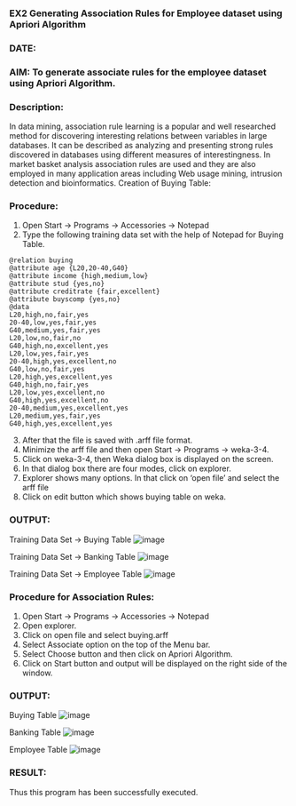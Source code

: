 ### EX2 Generating Association Rules for Employee dataset using Apriori Algorithm
### DATE: 
### AIM: To generate associate rules for the employee dataset using Apriori Algorithm.
### Description:
In data mining, association rule learning is a popular and well researched method for discovering interesting
relations between variables in large databases. It can be described as analyzing and presenting strong rules discovered
in databases using different measures of interestingness. In market basket analysis association rules are used and they
are also employed in many application areas including Web usage mining, intrusion detection and bioinformatics.
Creation of Buying Table:
### Procedure:
1) Open Start -> Programs -> Accessories -> Notepad
2) Type the following training data set with the help of Notepad for Buying Table.

```
@relation buying
@attribute age {L20,20-40,G40}
@attribute income {high,medium,low}
@attribute stud {yes,no}
@attribute creditrate {fair,excellent}
@attribute buyscomp {yes,no}
@data
L20,high,no,fair,yes
20-40,low,yes,fair,yes
G40,medium,yes,fair,yes
L20,low,no,fair,no
G40,high,no,excellent,yes
L20,low,yes,fair,yes
20-40,high,yes,excellent,no
G40,low,no,fair,yes
L20,high,yes,excellent,yes
G40,high,no,fair,yes
L20,low,yes,excellent,no
G40,high,yes,excellent,no
20-40,medium,yes,excellent,yes
L20,medium,yes,fair,yes
G40,high,yes,excellent,yes
```
3) After that the file is saved with .arff file format.
4) Minimize the arff file and then open Start -> Programs -> weka-3-4.
5) Click on weka-3-4, then Weka dialog box is displayed on the screen.
6) In that dialog box there are four modes, click on explorer.
7) Explorer shows many options. In that click on ‘open file’ and select the arff file
8) Click on edit button which shows buying table on weka.
### OUTPUT:

Training Data Set -> Buying Table
![image](https://github.com/Nagajyothichinta/WDM_EXP2/assets/94191344/95098695-2b92-4a1c-ac87-4720990f0ba6)

Training Data Set -> Banking Table
![image](https://github.com/Nagajyothichinta/WDM_EXP2/assets/94191344/5ffe2d4f-ce6a-404e-ad08-ccc0f61feb61)

Training Data Set -> Employee Table
![image](https://github.com/Nagajyothichinta/WDM_EXP2/assets/94191344/097ee3b8-982e-4751-a062-868f3f61cf90)


### Procedure for Association Rules:
1) Open Start -> Programs -> Accessories -> Notepad
2) Open explorer.
3) Click on open file and select buying.arff
4) Select Associate option on the top of the Menu bar.
5) Select Choose button and then click on Apriori Algorithm.
6) Click on Start button and output will be displayed on the right side of the window.
   

### OUTPUT:

Buying Table
![image](https://github.com/Nagajyothichinta/WDM_EXP2/assets/94191344/1646491d-06a2-4330-b174-2afc02e30763)

Banking Table
![image](https://github.com/Nagajyothichinta/WDM_EXP2/assets/94191344/3284a45f-d3eb-4b7f-8a0c-8eb03c601731)

Employee Table
![image](https://github.com/Nagajyothichinta/WDM_EXP2/assets/94191344/3d7dfbd4-0497-421c-8225-88c8c96716e9)


### RESULT: 
Thus this program has been successfully executed.

